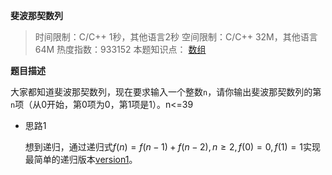 **斐波那契数列**

> 时间限制：C/C++ 1秒，其他语言2秒	空间限制：C/C++ 32M，其他语言64M	热度指数：933152 本题知识点： [数组](https://www.nowcoder.com/questionCenter?questionTypes=000100&mutiTagIds=578)

**题目描述**

大家都知道斐波那契数列，现在要求输入一个整数`n`，请你输出斐波那契数列的第`n`项（从0开始，第0项为0，第1项是1）。n<=39

- 思路1

  想到递归，通过递归式$f(n)=f(n-1)+f(n-2),n \ge 2,f(0)=0,f(1)=1$实现最简单的递归版本[version1](../src/Python/JZ7.py)。

  

